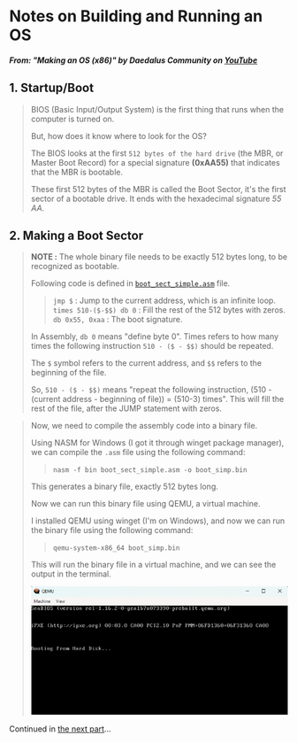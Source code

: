 # Notes on Building and Running an OS
##### From: "Making an OS (x86)" by _**Daedalus Community**_ on [YouTube](https://www.youtube.com/watch?v=MwPjvJ9ulSc&list=PLm3B56ql_akNcvH8vvJRYOc7TbYhRs19M&ab_channel=DaedalusCommunity)


## 1. Startup/Boot

> BIOS (Basic Input/Output System) is the first thing that runs when the computer is turned on.
>
> But, how does it know where to look for the OS?
>
> The BIOS looks at the first `512 bytes of the hard drive` (the MBR, or Master Boot Record) for a special signature **(0xAA55)** that indicates that the MBR is bootable.
>
> These first 512 bytes of the MBR is called the Boot Sector, it's the first sector of a bootable drive. It ends with the hexadecimal signature *55* *AA*.
>

## 2. Making a Boot Sector

> **NOTE :** The whole binary file needs to be exactly 512 bytes long, to be recognized as bootable.
>
> Following code is defined in <a href="/boot_sect_simple.asm">`boot_sect_simple.asm`</a> file.
>
> > `jmp $` : Jump to the current address, which is an infinite loop.<br>
> > `times 510-($-$$) db 0` : Fill the rest of the 512 bytes with zeros.<br>
> > `db 0x55, 0xaa` : The boot signature.
> 
> In Assembly, `db 0` means "define byte 0". Times refers to how many times the following instruction `510 - ($ - $$)` should be repeated. 
>
> The `$` symbol refers to the current address, and `$$` refers to the beginning of the file. 
>
> So, `510 - ($ - $$)` means "repeat the following instruction, (510 - (current address - beginning of file)) = (510-3) times". This will fill the rest of the file, after the JUMP statement with zeros.

> Now, we need to compile the assembly code into a binary file.
>
> Using NASM for Windows (I got it through winget package manager), we can compile the `.asm` file using the following command:
> > `nasm -f bin boot_sect_simple.asm -o boot_simp.bin`
>
> This generates a binary file, exactly 512 bytes long.
>
> Now we can run this binary file using QEMU, a virtual machine.
>
> I installed QEMU using winget (I'm on Windows), and now we can run the binary file using the following command:
> > `qemu-system-x86_64 boot_simp.bin`
>
> This will run the binary file in a virtual machine, and we can see the output in the terminal.
>
> ![first boot](image.png)


Continued in <a href="./bios.md">the next part</a>...